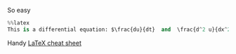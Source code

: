 So easy
```python   
%%latex
This is a differential equation: $\frac{du}{dt}  and  \frac{d^2 u}{dx^2}$
```

Handy [LaTeX cheat sheet](https://wch.github.io/latexsheet/)